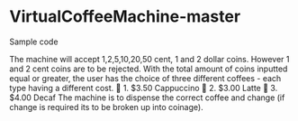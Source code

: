 # VirtualCoffeeMachine-master

Sample code

The machine will accept 1,2,5,10,20,50 cent, 1 and 2 dollar coins. However 1 and 2 cent coins are to be rejected.
With the total amount of coins inputted equal or greater, the user has the choice of three different coffees - each type having a different cost.  1. $3.50 Cappuccino  2. $3.00 Latte  3. $4.00 Decaf
The machine is to dispense the correct coffee and change (if change is required its to be broken up into coinage).

